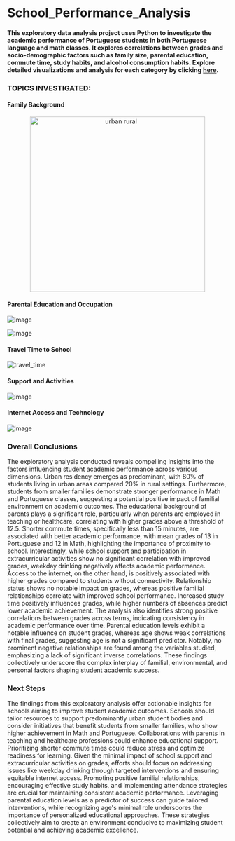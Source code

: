 # School_Performance_Analysis

#### This exploratory data analysis project uses Python to investigate the academic performance of Portuguese students in both Portuguese language and math classes. It explores correlations between grades and socio-demographic factors such as family size, parental education, commute time, study habits, and alcohol consumption habits. Explore detailed visualizations and analysis for each category by clicking [here](https://github.com/MelodiousMeadow/School_Performance_Analysis/blob/main/SchoolPerformanceAnalysis/SchoolPerformanceAnalysis-v2.ipynb).

### TOPICS INVESTIGATED: 


#### Family Background


<p align="center">
  <img src="images/urban_rural.png" width="400" alt="urban rural">
</p>




#### Parental Education and Occupation

![image](https://github.com/MelodiousMeadow/School_Performance_Analysis/assets/109684736/c337fee2-4670-45a1-a598-072cb14f3ad5)

![image](https://github.com/MelodiousMeadow/School_Performance_Analysis/assets/109684736/aaa7ab81-911d-497e-b267-5e280ccd5e4f)

#### Travel Time to School 

![travel_time](https://github.com/MelodiousMeadow/School_Performance_Analysis/assets/109684736/425dce91-4ab0-4152-a8d3-f98fc0ed906f)

#### Support and Activities

![image](https://github.com/MelodiousMeadow/School_Performance_Analysis/assets/109684736/23f1d9fb-6a31-4ba4-80c8-00db6636d84d)


#### Internet Access and Technology

![image](https://github.com/MelodiousMeadow/School_Performance_Analysis/assets/109684736/e745e802-6926-44b2-86d6-6691c50558e6)

### Overall Conclusions

The exploratory analysis conducted reveals compelling insights into the factors influencing student academic performance across various dimensions. Urban residency emerges as predominant, with 80% of students living in urban areas compared  20% in rural settings. Furthermore, students from smaller families demonstrate stronger performance in Math and Portuguese classes, suggesting a potential positive impact of familial environment on academic outcomes. The educational background of parents plays a significant role, particularly when parents are employed in teaching or healthcare, correlating with higher grades above a threshold of 12.5. Shorter commute times, specifically less than 15 minutes, are associated with better academic performance, with mean grades of 13 in Portuguese and 12 in Math, highlighting the importance of proximity to school. Interestingly, while school support and participation in extracurricular activities show no significant correlation with improved grades, weekday drinking negatively affects academic performance. Access to the internet, on the other hand, is positively associated with higher grades compared to students without connectivity. Relationship status shows no notable impact on grades, whereas positive familial relationships correlate with improved school performance. Increased study time positively influences grades, while higher numbers of absences predict lower academic achievement. The analysis also identifies strong positive correlations between grades across terms, indicating consistency in academic performance over time. Parental education levels exhibit a notable influence on student grades, whereas age shows weak correlations with final grades, suggesting age is not a significant predictor. Notably, no prominent negative relationships are found among the variables studied, emphasizing a lack of significant inverse correlations. These findings collectively underscore the complex interplay of familial, environmental, and personal factors shaping student academic success.

### Next Steps

The findings from this exploratory analysis offer actionable insights for schools aiming to improve student academic outcomes. Schools should tailor resources to support predominantly urban student bodies and consider initiatives that benefit students from smaller families, who show higher achievement in Math and Portuguese. Collaborations with parents in teaching and healthcare professions could enhance educational support. Prioritizing shorter commute times could reduce stress and optimize readiness for learning. Given the minimal impact of school support and extracurricular activities on grades, efforts should focus on addressing issues like weekday drinking through targeted interventions and ensuring equitable internet access. Promoting positive familial relationships, encouraging effective study habits, and implementing attendance strategies are crucial for maintaining consistent academic performance. Leveraging parental education levels as a predictor of success can guide tailored interventions, while recognizing age's minimal role underscores the importance of personalized educational approaches. These strategies collectively aim to create an environment conducive to maximizing student potential and achieving academic excellence.
